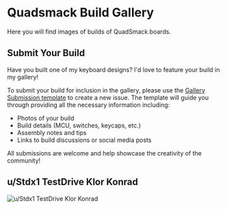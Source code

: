 # Quadsmack Build Gallery
Here you will find images of builds of QuadSmack boards.

## Submit Your Build
Have you built one of my keyboard designs? I'd love to feature your build in my gallery! 

To submit your build for inclusion in the gallery, please use the [Gallery Submission template](https://github.com/jrussellsmyth/quadsmack_keebs/issues/new?assignees=&labels=gallery+submission&projects=&template=gallery-submission.yml) to create a new issue. The template will guide you through providing all the necessary information including:

- Photos of your build
- Build details (MCU, switches, keycaps, etc.)
- Assembly notes and tips
- Links to build discussions or social media posts

All submissions are welcome and help showcase the creativity of the community!

## u/Stdx1 TestDrive Klor Konrad
![u/Stdx1 TestDrive Klor Konrad](Images/Stdx1-KlorKonrad.png)
